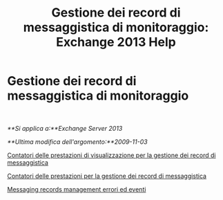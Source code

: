 ﻿---
title: 'Gestione dei record di messaggistica di monitoraggio: Exchange 2013 Help'
TOCTitle: Gestione dei record di messaggistica di monitoraggio
ms:assetid: bb5aa00a-e2b8-4abe-9943-eccab5a116db
ms:mtpsurl: https://technet.microsoft.com/it-it/library/Bb310793(v=EXCHG.150)
ms:contentKeyID: 51407406
ms.date: 05/22/2018
mtps_version: v=EXCHG.150
ms.translationtype: MT
---

# Gestione dei record di messaggistica di monitoraggio

 

_**Si applica a:**Exchange Server 2013_

_**Ultima modifica dell'argomento:**2009-11-03_

[Contatori delle prestazioni di visualizzazione per la gestione dei record di messaggistica](view-performance-counters-for-messaging-records-management-exchange-2013-help.md)

[Contatori delle prestazioni per la gestione dei record di messaggistica](performance-counters-for-messaging-records-management-exchange-2013-help.md)

[Messaging records management errori ed eventi](messaging-records-management-errors-and-events-exchange-2013-help.md)

